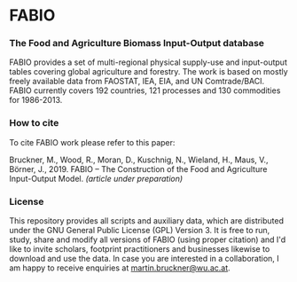 # FABIO
### The Food and Agriculture Biomass Input-Output database

FABIO provides a set of multi-regional physical supply-use and input-output tables covering global agriculture and forestry. The work is based on mostly freely available data from FAOSTAT, IEA, EIA, and UN Comtrade/BACI. FABIO currently covers 192 countries, 121 processes and 130 commodities for 1986-2013.

### How to cite

To cite FABIO work please refer to this paper:

Bruckner, M., Wood, R., Moran, D., Kuschnig, N., Wieland, H., Maus, V., Börner, J., 2019. FABIO – The Construction of the Food and Agriculture Input-Output Model. *(article under preparation)*

### License

This repository provides all scripts and auxiliary data, which are distributed under the GNU General Public License (GPL) Version 3. It is free to run, study, share and modify all versions of FABIO (using proper citation) and I'd like to invite scholars, footprint practitioners and businesses likewise to download and use the data. In case you are interested in a collaboration, I am happy to receive enquiries at <martin.bruckner@wu.ac.at>.


